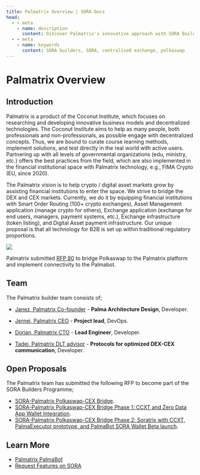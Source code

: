```yaml
---
title: Palmatrix Overview | SORA Docs
head:
  - - meta
    - name: description
      content: Discover Palmatrix's innovative approach with SORA Builders, bridging Polkaswap to CEX. Learn about the team's proposals and Coconut Institute's decentralized tech.
  - - meta
    - name: keywords
      content: SORA builders, SORA, centralised exchange, polkaswap
---
```


# Palmatrix Overview

## Introduction

Palmatrix is a product of the Coconut Institute, which focuses on researching and developing innovative business models and decentralized technologies.
The Coconut Institute aims to help as many people, both professionals and non-professionals, as
possible engage with decentralized concepts. Thus, we are bound to curate course learning methods, implement solutions, and test directly
in the real world with active users. Partnering up with all levels of
governmental organizations (edu, ministry, etc.) offers the best
practices from the field, which are also implemented in the financial
institutional space with Palmatrix technology, e.g., FIMA Crypto (EU, since 2020).

The Palmatrix vision is to help crypto / digital asset markets grow by assisting financial institutions to enter the space. We strive to bridge the DEX and CEX markets. Currently, we do it by equipping financial institutions with Smart Order Routing (100+ crypto exchanges), Asset Management application (manage crypto for others), Exchange application (exchange for end users, managers, payment systems, etc.), Exchange infrastructure (token listing), and Digital Asset payment infrastructure. Our unique proposal is that all technology for B2B is set up within traditional regulatory proportions.

![](/.gitbook/assets/palmatrix-logo.png)

Palmatrix submitted [RFP 80](https://github.com/sora-xor/rfps/issues/80) to bridge Polkaswap to the Palmatrix platform and implement connectivity to the Palmabot.

## Team

The Palmatrix builder team consists of;

- [Janez, Palmatrix
  Co-founder](https://www.linkedin.com/in/kostanjsek/) -
  **Palma Architecture Design**, Developer.

- [Jernej, Palmatrix CEO](http://si.linkedin.com/in/jernejvrcko) -
  **Project lead**, DevOps.
- [Dorian, Palmatrix CTO](https://www.linkedin.com/in/42dorian/) -
  **Lead Engineer**, Developer.

- [Tadej, Palmatrix DLT
  advisor](https://www.linkedin.com/in/tadej-fius/) -
  **Protocols for optimized DEX-CEX communication**, Developer.

## Open Proposals

The Palmatrix team has submitted the following RFP to become part of the SORA Builders Programme;

- [SORA-Palmatrix Polkaswap-CEX Bridge](https://github.com/sora-xor/rfps/issues/80).
- [SORA-Palmatrix Polkaswap-CEX Bridge Phase 1: CCXT and Zero Data App Wallet Integration](https://github.com/sora-xor/rfps/issues/85).
- [SORA-Palmatrix Polkaswap-CEX Bridge Phase 2: Soratrix with CCXT, PalmaExecutor prototype, and PalmaBot SORA Wallet Beta launch](https://github.com/sora-xor/rfps/issues/101).

## Learn More

- [Palmatrix PalmaBot](/palmatrix-palmabot)
- [Request Features on SORA](/rfp)
